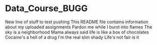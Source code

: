 # Data_Course_BUGG


New line of stuff to test pushing
This README file contains information about my uploaded assignments
Pardon me while I burst into flames
The sky is a neighborhood
Mama always said life is like a box of chocolates
Cocaine's a hell of a drug
I'm the real slim shady
Life's not fair is it
